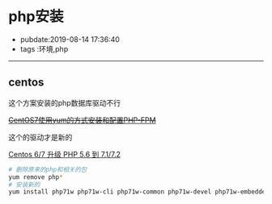 # php安装

- pubdate:2019-08-14 17:36:40
- tags :环境,php

------

## centos

这个方案安装的php数据库驱动不行

~~[CentOS7使用yum的方式安装和配置PHP-FPM](https://curder.gitbooks.io/blog/centos/centos-7-uses-yum-way-to-install-and-configure-php-fpm.html)~~

这个的驱动才是新的

[Centos 6/7 升级 PHP 5.6 到 7.1/7.2](https://www.centos.bz/2018/05/centos-6-7-%E5%8D%87%E7%BA%A7-php-5-6-%E5%88%B0-7-1-7-2/)

```bash
# 删除原来的php和相关的包
yum remove php*
# 安装新的
yum install php71w php71w-cli php71w-common php71w-devel php71w-embedded php71w-fpm php71w-gd php71w-mbstring php71w-mysqlnd php71w-opcache php71w-pdo php71w-xml php71w-ldap php71w-mcrypt
```
